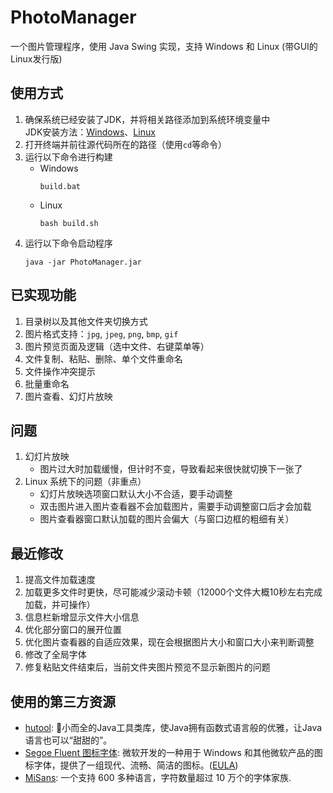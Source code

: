 # PhotoManager  
一个图片管理程序，使用 Java Swing 实现，支持 Windows 和 Linux (带GUI的Linux发行版)

## 使用方式
1. 确保系统已经安装了JDK，并将相关路径添加到系统环境变量中  
   JDK安装方法：[Windows](https://www.runoob.com/java/java-environment-setup.html#win-install)、[Linux](https://www.runoob.com/java/java-environment-setup.html#linux-install)
2. 打开终端并前往源代码所在的路径（使用`cd`等命令）
3. 运行以下命令进行构建
   - Windows
     ```shell
     build.bat
     ```
   - Linux
     ```shell
     bash build.sh
     ```
4. 运行以下命令启动程序
   ```shell
   java -jar PhotoManager.jar
   ```

## 已实现功能
1. 目录树以及其他文件夹切换方式
2. 图片格式支持：`jpg`, `jpeg`, `png`, `bmp`, `gif`
3. 图片预览页面及逻辑（选中文件、右键菜单等）
4. 文件复制、粘贴、删除、单个文件重命名
5. 文件操作冲突提示
6. 批量重命名
7. 图片查看、幻灯片放映

## 问题
1. 幻灯片放映
   - 图片过大时加载缓慢，但计时不变，导致看起来很快就切换下一张了
2. Linux 系统下的问题（非重点）  
   - 幻灯片放映选项窗口默认大小不合适，要手动调整
   - 双击图片进入图片查看器不会加载图片，需要手动调整窗口后才会加载
   - 图片查看器窗口默认加载的图片会偏大（与窗口边框的粗细有关）

## 最近修改
1. 提高文件加载速度
2. 加载更多文件时更快，尽可能减少滚动卡顿（12000个文件大概10秒左右完成加载，并可操作）
3. 信息栏新增显示文件大小信息
4. 优化部分窗口的展开位置
5. 优化图片查看器的自适应效果，现在会根据图片大小和窗口大小来判断调整
6. 修改了全局字体
7. 修复粘贴文件结束后，当前文件夹图片预览不显示新图片的问题

## 使用的第三方资源
- [hutool](https://gitee.com/dromara/hutool): 🍬小而全的Java工具类库，使Java拥有函数式语言般的优雅，让Java语言也可以“甜甜的”。
- [Segoe Fluent 图标字体](https://learn.microsoft.com/zh-cn/windows/apps/design/style/segoe-fluent-icons-font): 微软开发的一种用于 Windows 和其他微软产品的图标字体，提供了一组现代、流畅、简洁的图标。([EULA](src/res/EULA.txt))
- [MiSans](https://hyperos.mi.com/font/details/sc): 一个支持 600 多种语言，字符数量超过 10 万个的字体家族.